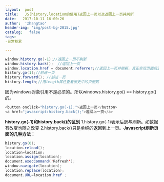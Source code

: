 ```yaml
---
layout:  post
title:   JS(history,location的使用)返回上一页以及返回上一页并刷新
date:   2017-10-11 16:00:26
author:  'zhangtao'
header-img: 'img/post-bg-2015.jpg'
catalog:   false
tags:
-日常积累

---
```


```java
window.history.go(-1);//返回上一页不刷新
window.history.back();  //返回上一页  
window.location.href = document.referrer;//返回上一页并刷新，真正实现页面后退并刷新页面
history.go(1);//前进一页
history.forward(); //前进一页
history.length;//用length属性查看历史中的页面数
```



因为windows对象引用不是必须的。所以windows.history.go() == history.go()的。


```java
<button οnclick="history.go(-1);">返回上一页</button>
<a href="javascript:history.back();">返回上一页</a>
```
**history.go(-1)和history.back()的区别** 1.history.go(-1)表示后退与刷新。如数据有改变也随之改变 2.history.back()只是单纯的返回到上一页。**Javascript刷新页面的几种方法：**


```java
history.go(0);
location.reload();
location=location;
location.assign(location);
document.execCommand('Refresh');
window.navigate(location);
location.replace(location);
document.URL=location.href ;
```

